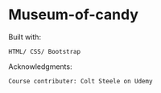 # Museum-of-candy

Built with:

	HTML/ CSS/ Bootstrap
	
Acknowledgments:

	Course contributer: Colt Steele on Udemy	

